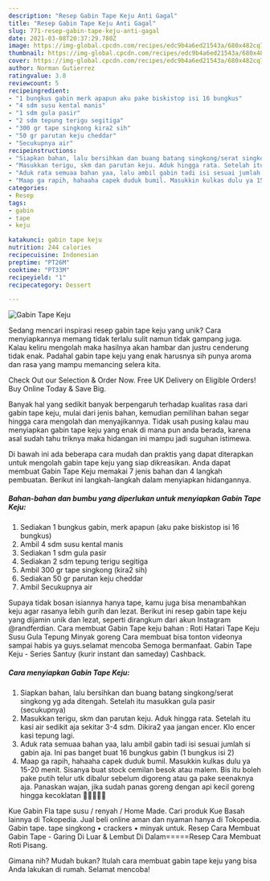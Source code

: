 ```yaml
---
description: "Resep Gabin Tape Keju Anti Gagal"
title: "Resep Gabin Tape Keju Anti Gagal"
slug: 771-resep-gabin-tape-keju-anti-gagal
date: 2021-03-08T20:37:29.780Z
image: https://img-global.cpcdn.com/recipes/edc9b4a6ed21543a/680x482cq70/gabin-tape-keju-foto-resep-utama.jpg
thumbnail: https://img-global.cpcdn.com/recipes/edc9b4a6ed21543a/680x482cq70/gabin-tape-keju-foto-resep-utama.jpg
cover: https://img-global.cpcdn.com/recipes/edc9b4a6ed21543a/680x482cq70/gabin-tape-keju-foto-resep-utama.jpg
author: Norman Gutierrez
ratingvalue: 3.8
reviewcount: 5
recipeingredient:
- "1 bungkus gabin merk apapun aku pake biskistop isi 16 bungkus"
- "4 sdm susu kental manis"
- "1 sdm gula pasir"
- "2 sdm tepung terigu segitiga"
- "300 gr tape singkong kira2 sih"
- "50 gr parutan keju cheddar"
- "Secukupnya air"
recipeinstructions:
- "Siapkan bahan, lalu bersihkan dan buang batang singkong/serat singkong yg ada ditengah. Setelah itu masukkan gula pasir (secukupnya)"
- "Masukkan terigu, skm dan parutan keju. Aduk hingga rata. Setelah itu kasi air sedikit aja sekitar 3-4 sdm. Dikira2 yaa jangan encer. Klo encer kasi tepung lagi."
- "Aduk rata semuaa bahan yaa, lalu ambil gabin tadi isi sesuai jumlah si gabin aja. Ini pas banget buat 16 bungkus gabin (1 bungkus isi 2)"
- "Maap ga rapih, hahaaha capek duduk bumil. Masukkin kulkas dulu ya 15-20 menit. Sisanya buat stock cemilan besok atau malem. Bis itu boleh pake putih telur utk dibalur sebelum digoreng atau ga pake seenaknya aja. Panaskan wajan, jika sudah panas goreng dengan api kecil goreng hingga kecoklatan 🧚🏻🧚🏻‍♀️"
categories:
- Resep
tags:
- gabin
- tape
- keju

katakunci: gabin tape keju 
nutrition: 244 calories
recipecuisine: Indonesian
preptime: "PT26M"
cooktime: "PT33M"
recipeyield: "1"
recipecategory: Dessert

---
```



![Gabin Tape Keju](https://img-global.cpcdn.com/recipes/edc9b4a6ed21543a/680x482cq70/gabin-tape-keju-foto-resep-utama.jpg)

Sedang mencari inspirasi resep gabin tape keju yang unik? Cara menyiapkannya memang tidak terlalu sulit namun tidak gampang juga. Kalau keliru mengolah maka hasilnya akan hambar dan justru cenderung tidak enak. Padahal gabin tape keju yang enak harusnya sih punya aroma dan rasa yang mampu memancing selera kita.

Check Out our Selection &amp; Order Now. Free UK Delivery on Eligible Orders! Buy Online Today &amp; Save Big.

Banyak hal yang sedikit banyak berpengaruh terhadap kualitas rasa dari gabin tape keju, mulai dari jenis bahan, kemudian pemilihan bahan segar hingga cara mengolah dan menyajikannya. Tidak usah pusing kalau mau menyiapkan gabin tape keju yang enak di mana pun anda berada, karena asal sudah tahu triknya maka hidangan ini mampu jadi suguhan istimewa.


Di bawah ini ada beberapa cara mudah dan praktis yang dapat diterapkan untuk mengolah gabin tape keju yang siap dikreasikan. Anda dapat membuat Gabin Tape Keju memakai 7 jenis bahan dan 4 langkah pembuatan. Berikut ini langkah-langkah dalam menyiapkan hidangannya.

<!--inarticleads1-->

##### Bahan-bahan dan bumbu yang diperlukan untuk menyiapkan Gabin Tape Keju:

1. Sediakan 1 bungkus gabin, merk apapun (aku pake biskistop isi 16 bungkus)
1. Ambil 4 sdm susu kental manis
1. Sediakan 1 sdm gula pasir
1. Sediakan 2 sdm tepung terigu segitiga
1. Ambil 300 gr tape singkong (kira2 sih)
1. Sediakan 50 gr parutan keju cheddar
1. Ambil Secukupnya air


Supaya tidak bosan isiannya hanya tape, kamu juga bisa menambahkan keju agar rasanya lebih gurih dan lezat. Berikut ini resep gabin tape keju yang dijamin unik dan lezat, seperti dirangkum dari akun Instagram @randferdian. Cara membuat Gabin Tape keju bahan : Roti Hatari Tape Keju Susu Gula Tepung Minyak goreng Cara membuat bisa tonton videonya sampai habis ya guys.selamat mencoba Semoga bermanfaat. Gabin Tape Keju - Series Santuy (kurir instant dan sameday) Cashback. 

<!--inarticleads2-->

##### Cara menyiapkan Gabin Tape Keju:

1. Siapkan bahan, lalu bersihkan dan buang batang singkong/serat singkong yg ada ditengah. Setelah itu masukkan gula pasir (secukupnya)
1. Masukkan terigu, skm dan parutan keju. Aduk hingga rata. Setelah itu kasi air sedikit aja sekitar 3-4 sdm. Dikira2 yaa jangan encer. Klo encer kasi tepung lagi.
1. Aduk rata semuaa bahan yaa, lalu ambil gabin tadi isi sesuai jumlah si gabin aja. Ini pas banget buat 16 bungkus gabin (1 bungkus isi 2)
1. Maap ga rapih, hahaaha capek duduk bumil. Masukkin kulkas dulu ya 15-20 menit. Sisanya buat stock cemilan besok atau malem. Bis itu boleh pake putih telur utk dibalur sebelum digoreng atau ga pake seenaknya aja. Panaskan wajan, jika sudah panas goreng dengan api kecil goreng hingga kecoklatan 🧚🏻🧚🏻‍♀️


Kue Gabin Fla tape susu / renyah / Home Made. Cari produk Kue Basah lainnya di Tokopedia. Jual beli online aman dan nyaman hanya di Tokopedia. Gabin tape. tape singkong • crackers • minyak untuk. Resep Cara Membuat Gabin Tape - Garing Di Luar &amp; Lembut Di Dalam=====Resep Cara Membuat Roti Pisang. 

Gimana nih? Mudah bukan? Itulah cara membuat gabin tape keju yang bisa Anda lakukan di rumah. Selamat mencoba!
